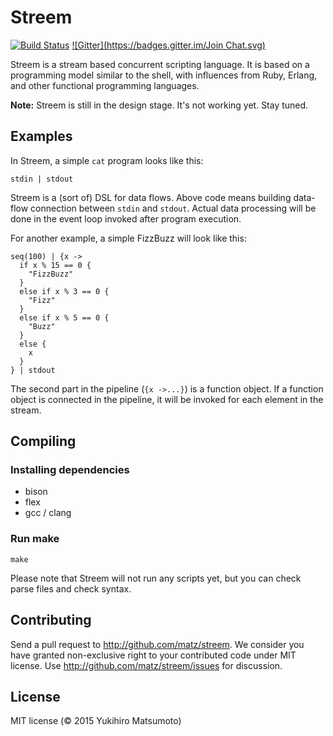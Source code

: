# Streem
[![Build Status](https://travis-ci.org/matz/streem.svg?branch=master)](https://travis-ci.org/matz/streem)
[![Gitter](https://badges.gitter.im/Join Chat.svg)](https://gitter.im/matz/streem?utm_source=badge&utm_medium=badge&utm_campaign=pr-badge&utm_content=badge)

Streem is a stream based concurrent scripting language. It is based on a
programming model similar to the shell, with influences from Ruby, Erlang, and
other functional programming languages.

__Note:__ Streem is still in the design stage. It's not working yet.  Stay tuned.

## Examples
In Streem, a simple `cat` program looks like this:

```
stdin | stdout
```

Streem is a (sort of) DSL for data flows.  Above code means
building data-flow connection between `stdin` and `stdout`.
Actual data processing will be done in the event loop
invoked after program execution.

For another example, a simple FizzBuzz will look like this:

```
seq(100) | {x ->
  if x % 15 == 0 {
    "FizzBuzz"
  }
  else if x % 3 == 0 {
    "Fizz"
  }
  else if x % 5 == 0 {
    "Buzz"
  }
  else {
    x
  }
} | stdout
```

The second part in the pipeline (`{x ->...}`) is a function
object.  If a function object is connected in the pipeline,
it will be invoked for each element in the stream.

## Compiling

### Installing dependencies

* bison
* flex
* gcc / clang

### Run make
```
make
```

Please note that Streem will not run any scripts yet, but you can check parse files and check syntax.

## Contributing
Send a pull request to <http://github.com/matz/streem>.  We consider
you have granted non-exclusive right to your contributed code under
MIT license.  Use <http://github.com/matz/streem/issues> for
discussion.

## License
MIT license (&copy; 2015 Yukihiro Matsumoto)
